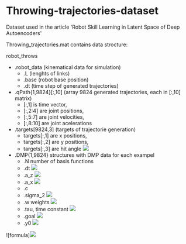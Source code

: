 # Throwing-trajectories-dataset
Dataset used in the article 'Robot Skill Learning in Latent Space of Deep Autoencoders'

Throwing_trajectories.mat contains data strocture:

robot_throws
* .robot_data (kinematical data for simulation)
    * .L   (lenghts of links) 
    * .base    (robot base position)
    * .dt  (time step of generated trajectories)
* .qPath{1,9824}[:,10] (array 9824 generated trajectories, each in [:,10] matrix)
    * [:,1] is time vector,
    * [:,2:4] are joint positions, 
    * [:,5:7] are joint velocities, 
    * [:,8:10] are joint acelerations
* .targets[9824,3] (targets of trajectorie generation) 
    * targets[:,1] are x positions, 
    * targets[:,2] are y positions, 
    * targets[:,3] are hit angle <img src="https://render.githubusercontent.com/render/math?math=\alpha">
* .DMP{1,9824} structures with DMP data for each exampel
    * .N number of basis functions
    * .dt <img src="https://render.githubusercontent.com/render/math?math=dt">
    * .a_z <img src="https://render.githubusercontent.com/render/math?math=\alpha_z">
    * .a_x <img src="https://render.githubusercontent.com/render/math?math=\alpha_x">
    * .c
    * .sigma_2 <img src="https://render.githubusercontent.com/render/math?math=\sigma^2">
    * .w weights <img src="https://render.githubusercontent.com/render/math?math=w">
    * .tau, time constant <img src="https://render.githubusercontent.com/render/math?math=\tau">  
    * .goal <img src="https://render.githubusercontent.com/render/math?math=g">
    * .y0 <img src="https://render.githubusercontent.com/render/math?math=y_0">


![formula]<img src="https://render.githubusercontent.com/render/math?math=e^{i\pi}=-1">
